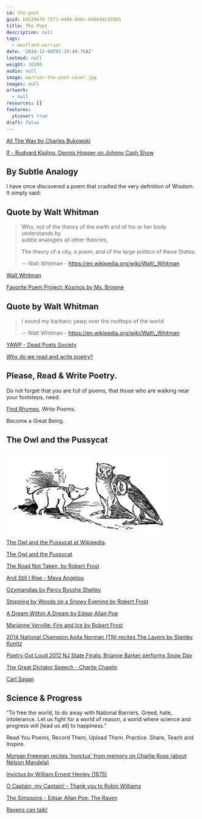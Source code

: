 ```yaml
---
id: the-poet
guid: bd229e78-7571-4496-9e0c-040e94c92455
title: The Poet
description: null
tags:
  - westland-warrior
date: '2019-12-04T01:39:49.768Z'
lastmod: null
weight: 10200
audio: null
image: warrior-the-poet-cover.jpg
images: null
artwork:
  - null
resources: []
features:
  ytcover: true
draft: false
---
```


[All The Way by Charles Bukowski](https://www.youtube.com/watch?v=k6_QUhUPrF4 "Play Video")

[If - Rudyard Kipling, Dennis Hopper on Johnny Cash Show](https://www.youtube.com/watch?v=T2LUbk_7uKg "Play Video")

## By Subtle Analogy

I have once discovered a poem that cradled the very definition of Wisdom.\
It simply said:

## Quote by Walt Whitman

> Who, out of the theory of the earth and of his or her body understands by\
> subtle analogies all other theories,
>
> The theory of a city, a poem, and of the large politics of these States;
>
> \-- Walt Whitman - https://en.wikipedia.org/wiki/Walt\_Whitman

[Walt Whitman](https://www.youtube.com/watch?v=LVxrzOLst64 "Play Video")

[Favorite Poem Project: Kosmos by Ms. Browne](https://www.youtube.com/watch?v=qIDkjoyAAy8 "Play Video")

## Quote by Walt Whitman

> I sound my barbaric yawp over the rooftops of the world.
>
> \-- Walt Whitman - https://en.wikipedia.org/wiki/Walt\_Whitman

[YAWP - Dead Poets Society](https://www.youtube.com/watch?v=gQU3EphIpMY "Play Video")

[Why do we read and write poetry?](https://www.youtube.com/watch?v=aS1esgRV4Rc "Play Video")

## Please, Read & Write Poetry.

Do not forget that you are full of poems, that those who are walking near\
your footsteps, need.

[Find Rhymes](https://www.rhymezone.com/), Write Poems.

Become a Great Being.

## The Owl and the Pussycat

![The Owl and the Pussycat](files/owlcat.jpg)

[The Owl and the Pussycat at Wikipedia](https://en.wikipedia.org/wiki/The_Owl_and_the_Pussy-Cat).

[The Owl and the Pussycat](https://www.youtube.com/watch?v=WAfPKNSvesI "Play Video")

[The Road Not Taken, by Robert Frost](https://www.youtube.com/watch?v=KUaQgRiJukA "Play Video")

[And Still I Rise - Maya Angelou](https://www.youtube.com/watch?v=JqOqo50LSZ0 "Play Video")

[Ozymandias by Percy Bysshe Shelley](https://www.youtube.com/watch?v=krbX-9ugbI4 "Play Video")

[Stopping by Woods on a Snowy Evening by Robert Frost](https://www.youtube.com/watch?v=TjozQHEqXNs "Play Video")

[A Dream Within A Dream by Edgar Allan Poe](https://www.youtube.com/watch?v=rxg7OFFtWQE "Play Video")

[Marianne Verville: Fire and Ice by Robert Frost](https://www.youtube.com/watch?v=DYNjUllUcFY "Play Video")

[2014 National Champion Anita Norman (TN) recites The Layers by Stanley Kunitz](https://www.youtube.com/watch?v=oRQIISF4prA "Play Video")

[Poetry Out Loud 2012 NJ State Finals: Brianne Barker performs Snow Day](https://www.youtube.com/watch?v=bmVGBcXqtFY "Play Video")

[The Great Dictator Speech - Charlie Chaplin](https://www.youtube.com/watch?v=w8HdOHrc3OQ "Play Video")

[Carl Sagan](https://www.youtube.com/watch?v=EWPFmdAWRZ0 "Play Video")

## Science & Progress

"To free the world, to do away with National Barriers. Greed, hate,\
intolerance. Let us fight for a world of reason, a world where science and\
progress will \[lead us all] to happiness."

Read You Poems, Record Them, Upload Them. Practice. Share, Teach and\
Inspire.

[Morgan Freeman recites 'Invictus' from memory on Charlie Rose (about Nelson Mandela)](https://www.youtube.com/watch?v=a7q_vACVwq0 "Play Video")

[Invictus by William Ernest Henley (1875)](https://www.youtube.com/watch?v=sR2v0Pfmzzc "Play Video")

[O Captain, my Captain! - Thank you to Robin Williams](https://www.youtube.com/watch?v=j64SctPKmqk "Play Video")

[The Simpsons - Edgar Allan Poe: The Raven](https://www.youtube.com/watch?v=bLiXjaPqSyY "Play Video")

[Ravens can talk!](https://www.youtube.com/watch?v=AfsnHVaScjg "Play Video")
